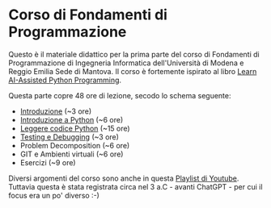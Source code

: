# Corso di Fondamenti di Programmazione

Questo è il materiale didattico per la prima parte del corso di Fondamenti di Programmazione di Ingegneria Informatica dell'Università di Modena e Reggio Emilia Sede di Mantova.
Il corso è fortemente ispirato al libro  [Learn AI-Assisted Python Programming](https://www.manning.com/books/learn-ai-assisted-python-programming-second-edition).

Questa parte copre 48 ore di lezione, secodo lo schema seguente:

* [Introduzione](slides/01.%20Introduzione.pdf) (~3 ore)
* [Introduzione a Python](slides/02.%20Python%20Intro.pdf) (~6 ore)
* [Leggere codice Python](./read_python.ipynb) (~15 ore)
* [Testing e Debugging](./slides/04.%20Testing%20and%20Debugging.pdf) (~3 ore)
* Problem Decomposition (~6 ore)
* GIT e Ambienti virtuali (~6 ore)
* Esercizi (~9 ore)

Diversi argomenti del corso sono anche in questa [Playlist di Youtube](https://www.youtube.com/playlist?list=PLq7ZLL2vUuRsuWFMwOShNzno2PdjQbIGI).
Tuttavia questa è stata registrata circa nel 3 a.C  - avanti ChatGPT - per cui il focus era un po' diverso :-)





